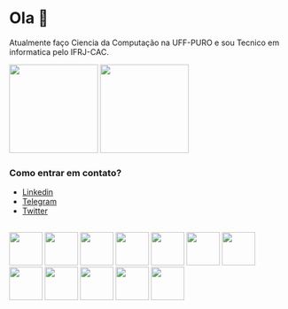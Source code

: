 # Ola 👋

Atualmente faço Ciencia da Computação na UFF-PURO e sou Tecnico em informatica pelo IFRJ-CAC.

<div>
 <img height="160em" src="https://github-readme-stats.vercel.app/api?username=tetr4k&show_icons=true&hide=stars,issues&theme=react">
 <img height="160em" src="https://github-readme-stats.vercel.app/api/top-langs/?username=tetr4k&layout=compact&langs_count=5&theme=react&exclude_repo=LancaBolinhas&hide=Assembly,Makefile,Objective-C"
</div>

### Como entrar em contato?

* [Linkedin](https://www.linkedin.com/in/gabrielr-dev/)
* [Telegram](https://t.me/ribeir_tk)
* [Twitter](https://twitter.com/ribeir_tk)

##

<div>
 <img height="60em" src="https://cdn.jsdelivr.net/gh/devicons/devicon/icons/javascript/javascript-plain.svg">
 <img height="60em" src="https://cdn.jsdelivr.net/gh/devicons/devicon/icons/typescript/typescript-plain.svg">
 <img height="60em" src="https://cdn.jsdelivr.net/gh/devicons/devicon/icons/html5/html5-plain.svg">
 <img height="60em" src="https://cdn.jsdelivr.net/gh/devicons/devicon/icons/css3/css3-plain.svg">
 <img height="60em" src="https://cdn.jsdelivr.net/gh/devicons/devicon/icons/bootstrap/bootstrap-plain.svg">
 <img height="60em" src="https://cdn.jsdelivr.net/gh/devicons/devicon/icons/docker/docker-plain.svg">
 <img height="60em" src="https://cdn.jsdelivr.net/gh/devicons/devicon/icons/sass/sass-original.svg">
 <img height="60em" src="https://cdn.jsdelivr.net/gh/devicons/devicon/icons/react/react-original.svg">
 <img height="60em" src="https://cdn.jsdelivr.net/gh/devicons/devicon/icons/mysql/mysql-original.svg">
 <img height="60em" src="https://cdn.jsdelivr.net/gh/devicons/devicon/icons/c/c-original.svg">
 <img height="60em" src="https://cdn.jsdelivr.net/gh/devicons/devicon/icons/python/python-original.svg">
 <img height="60em" src="https://cdn.jsdelivr.net/gh/devicons/devicon/icons/java/java-original.svg">
</div>

